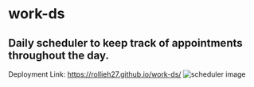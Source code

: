 # work-ds
Daily scheduler to keep track of appointments throughout the day.
--------------------------------------------------------
Deployment Link: https://rollieh27.github.io/work-ds/
![scheduler image](https://user-images.githubusercontent.com/119282670/213085488-92c15189-d47b-4c45-9334-eb53a209d301.png)
